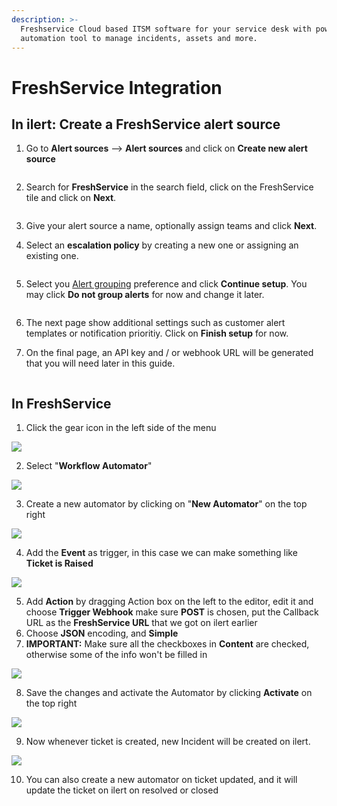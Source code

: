 ```yaml
---
description: >-
  Freshservice Cloud based ITSM software for your service desk with powerful
  automation tool to manage incidents, assets and more.
---
```


# FreshService Integration

## In ilert: Create a FreshService alert source&#x20;

1.  Go to **Alert sources** --> **Alert sources** and click on **Create new alert source**

    <figure><img src="../../.gitbook/assets/Screenshot 2023-08-28 at 10.21.10.png" alt=""><figcaption></figcaption></figure>
2.  Search for **FreshService** in the search field, click on the FreshService tile and click on **Next**.&#x20;

    <figure><img src="../../.gitbook/assets/Screenshot 2023-08-28 at 10.24.23.png" alt=""><figcaption></figcaption></figure>
3. Give your alert source a name, optionally assign teams and click **Next**.
4.  Select an **escalation policy** by creating a new one or assigning an existing one.

    <figure><img src="../../.gitbook/assets/Screenshot 2023-08-28 at 11.37.47.png" alt=""><figcaption></figcaption></figure>
5.  Select you [Alert grouping](../../alerting/alert-sources.md#alert-grouping) preference and click **Continue setup**. You may click **Do not group alerts** for now and change it later.&#x20;

    <figure><img src="../../.gitbook/assets/Screenshot 2023-08-28 at 11.38.24.png" alt=""><figcaption></figcaption></figure>
6. The next page show additional settings such as customer alert templates or notification prioritiy. Click on **Finish setup** for now.
7.  On the final page, an API key and / or webhook URL will be generated that you will need later in this guide.

    <figure><img src="../../.gitbook/assets/Screenshot 2023-08-28 at 11.47.34 (1).png" alt=""><figcaption></figcaption></figure>

## In FreshService

1. Click the gear icon in the left side of the menu

![](../../.gitbook/assets/freshservice-settings.png)

2. Select "**Workflow Automator**"

![](../../.gitbook/assets/freshservice-workflowautomator.png)

3. Create a new automator by clicking on "**New Automator**" on the top right

![](../../.gitbook/assets/freshservice-automatordetails.png)

4. Add the **Event** as trigger, in this case we can make something like **Ticket is Raised**

![](../../.gitbook/assets/freshservice-ticketraised.png)

5. Add **Action** by dragging Action box on the left to the editor, edit it and choose **Trigger Webhook** make sure **POST** is chosen, put the Callback URL as the **FreshService URL** that we got on ilert earlier
6. Choose **JSON** encoding, and **Simple**
7. **IMPORTANT:** Make sure all the checkboxes in **Content** are checked, otherwise some of the info won't be filled in

![](../../.gitbook/assets/freshservice-action.png)

8. Save the changes and activate the Automator by clicking **Activate** on the top right

![](../../.gitbook/assets/freshservice-activateautomator.png)

9. Now whenever ticket is created, new Incident will be created on ilert.

![](../../.gitbook/assets/freshservice-createticket.png)

10. You can also create a new automator on ticket updated, and it will update the ticket on ilert on resolved or closed
